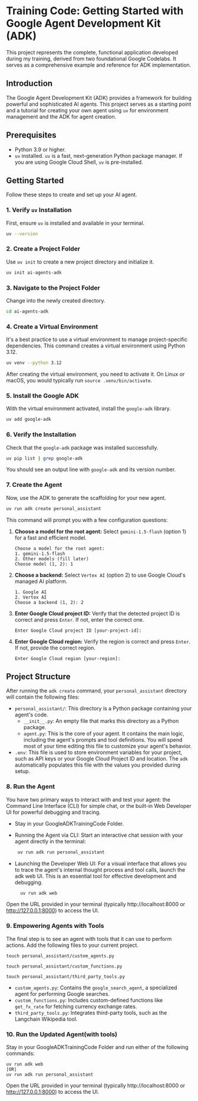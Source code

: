 # Training Code: Getting Started with Google Agent Development Kit (ADK)

This project represents the complete, functional application developed during my training, derived from two foundational Google Codelabs. It serves as a comprehensive example and reference for ADK implementation.

## Introduction

The Google Agent Development Kit (ADK) provides a framework for building powerful and sophisticated AI agents. This project serves as a starting point and a tutorial for creating your own agent using `uv` for environment management and the ADK for agent creation.

## Prerequisites

- Python 3.9 or higher.
- `uv` installed. `uv` is a fast, next-generation Python package manager. If you are using Google Cloud Shell, `uv` is pre-installed.

## Getting Started

Follow these steps to create and set up your AI agent.

### 1. Verify `uv` Installation

First, ensure `uv` is installed and available in your terminal.

```bash
uv --version
```

### 2. Create a Project Folder

Use `uv init` to create a new project directory and initialize it.

```bash
uv init ai-agents-adk
```

### 3. Navigate to the Project Folder

Change into the newly created directory.

```bash
cd ai-agents-adk
```

### 4. Create a Virtual Environment

It's a best practice to use a virtual environment to manage project-specific dependencies. This command creates a virtual environment using Python 3.12.

```bash
uv venv --python 3.12
```
After creating the virtual environment, you need to activate it. On Linux or macOS, you would typically run `source .venv/bin/activate`.

### 5. Install the Google ADK

With the virtual environment activated, install the `google-adk` library.

```bash
uv add google-adk
```

### 6. Verify the Installation

Check that the `google-adk` package was installed successfully.

```bash
uv pip list | grep google-adk
```

You should see an output line with `google-adk` and its version number.

### 7. Create the Agent

Now, use the ADK to generate the scaffolding for your new agent.

```bash
uv run adk create personal_assistant
```

This command will prompt you with a few configuration questions:

1.  **Choose a model for the root agent:** Select `gemini-1.5-flash` (option 1) for a fast and efficient model.
    ```
    Choose a model for the root agent:
    1. gemini-1.5-flash
    2. Other models (fill later)
    Choose model (1, 2): 1
    ```

2.  **Choose a backend:** Select `Vertex AI` (option 2) to use Google Cloud's managed AI platform.
    ```
    1. Google AI
    2. Vertex AI
    Choose a backend (1, 2): 2
    ```

3.  **Enter Google Cloud project ID:** Verify that the detected project ID is correct and press `Enter`. If not, enter the correct one.
    ```
    Enter Google Cloud project ID [your-project-id]:
    ```

4.  **Enter Google Cloud region:** Verify the region is correct and press `Enter`. If not, provide the correct region.
    ```
    Enter Google Cloud region [your-region]:
    ```

## Project Structure

After running the `adk create` command, your `personal_assistant` directory will contain the following files:

- `personal_assistant/`: This directory is a Python package containing your agent's code.
  - `__init__.py`: An empty file that marks this directory as a Python package.
  - `agent.py`: This is the core of your agent. It contains the main logic, including the agent's prompts and tool definitions. You will spend most of your time editing this file to customize your agent's behavior.
- `.env`: This file is used to store environment variables for your project, such as API keys or your Google Cloud Project ID and location. The `adk` automatically populates this file with the values you provided during setup.


### 8. Run the Agent

You have two primary ways to interact with and test your agent: the Command Line Interface (CLI) for simple chat, or the built-in Web Developer UI for powerful debugging and tracing.

- Stay in your GoogleADKTrainingCode Folder.

- Running the Agent via CLI: Start an interactive chat session with your agent directly in the terminal:

   ```bash
    uv run adk run personal_assistant
- Launching the Developer Web UI: For a visual interface that allows you to trace the agent's internal thought process and tool calls, launch the adk web UI. This is an essential tool for effective development and debugging.

  ```bash
    uv run adk web
Open the URL provided in your terminal (typically http://localhost:8000 or http://127.0.0.1:8000) to access the UI.


### 9. Empowering Agents with Tools
The final step is to see an agent with tools that it can use to perform actions. Add the following files to your current project. 
    
    touch personal_assistant/custom_agents.py 

    touch personal_assistant/custom_functions.py

    touch personal_assistant/third_party_tools.py

- `custom_agents.py`: Contains the `google_search_agent`, a specialized agent for performing Google searches.
 - `custom_functions.py`: Includes custom-defined functions like `get_fx_rate` for fetching currency exchange rates.
- `third_party_tools.py`: Integrates third-party tools, such as the Langchain Wikipedia tool.

### 10. Run the Updated Agent(with tools)
Stay in your GoogleADKTrainingCode Folder and run either of the following commands: 

    uv run adk web
    |OR|
    uv run adk run personal_assistant

Open the URL provided in your terminal (typically http://localhost:8000 or http://127.0.0.1:8000) to access the UI.
